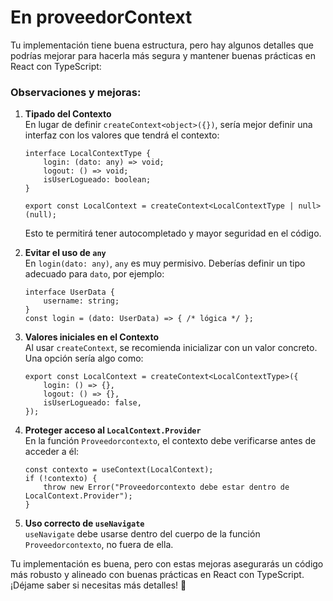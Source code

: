 # En proveedorContext
Tu implementación tiene buena estructura, pero hay algunos detalles que podrías mejorar para hacerla más segura y mantener buenas prácticas en React con TypeScript:

### Observaciones y mejoras:
1. **Tipado del Contexto**  
   En lugar de definir `createContext<object>({})`, sería mejor definir una interfaz con los valores que tendrá el contexto:
   ```tsx
   interface LocalContextType {
       login: (dato: any) => void;
       logout: () => void;
       isUserLogueado: boolean;
   }

   export const LocalContext = createContext<LocalContextType | null>(null);
   ```
   Esto te permitirá tener autocompletado y mayor seguridad en el código.

2. **Evitar el uso de `any`**  
   En `login(dato: any)`, `any` es muy permisivo. Deberías definir un tipo adecuado para `dato`, por ejemplo:
   ```tsx
   interface UserData {
       username: string;
   }
   const login = (dato: UserData) => { /* lógica */ };
   ```

3. **Valores iniciales en el Contexto**  
   Al usar `createContext`, se recomienda inicializar con un valor concreto. Una opción sería algo como:
   ```tsx
   export const LocalContext = createContext<LocalContextType>({
       login: () => {},
       logout: () => {},
       isUserLogueado: false,
   });
   ```

4. **Proteger acceso al `LocalContext.Provider`**  
   En la función `Proveedorcontexto`, el contexto debe verificarse antes de acceder a él:
   ```tsx
   const contexto = useContext(LocalContext);
   if (!contexto) {
       throw new Error("Proveedorcontexto debe estar dentro de LocalContext.Provider");
   }
   ```

5. **Uso correcto de `useNavigate`**  
   `useNavigate` debe usarse dentro del cuerpo de la función `Proveedorcontexto`, no fuera de ella.

Tu implementación es buena, pero con estas mejoras asegurarás un código más robusto y alineado con buenas prácticas en React con TypeScript. ¡Déjame saber si necesitas más detalles! 🚀
